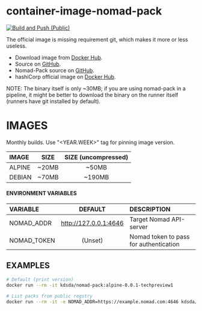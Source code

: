 # container-image-nomad-pack
[![Build and Push (Public)](https://github.com/Kreditorforeningens-Driftssentral-DA/container-image-nomad-pack/actions/workflows/docker-public.yml/badge.svg)](https://github.com/Kreditorforeningens-Driftssentral-DA/container-image-nomad-pack/actions/workflows/docker-public.yml)

The official image is missing requirement git, which makes it more or less useless.

- Download image from [Docker Hub](https://hub.docker.com/repository/docker/kdsda/nomad-pack).
- Source on [GitHub](https://github.com/Kreditorforeningens-Driftssentral-DA/container-image-nomad-pack).
- Nomad-Pack source on [GitHub](https://github.com/hashicorp/nomad-pack).
- hashiCorp official image on [Docker Hub](https://hub.docker.com/r/hashicorp/nomad-pack).

NOTE: The binary itself is only ~30MB; if you are using nomad-pack in a pipeline, it might be better to
download the binary on the runner itself (runners have git installed by default).

# IMAGES

Monthly builds. Use "<YEAR.WEEK>" tag for pinning image version.

| IMAGE | SIZE | SIZE (uncompressed) |
| :-- | :-: | :-: |
| ALPINE | ~20MB | ~50MB |
| DEBIAN | ~70MB | ~190MB |


#### ENVIRONMENT VARIABLES

| VARIABLE | DEFAULT | DESCRIPTION |
| :-- | :-: | :-- |
| NOMAD_ADDR | http://127.0.0.1:4646  | Target Nomad API-server |
| NOMAD_TOKEN | (Unset) | Nomad token to pass for authentication |


## EXAMPLES

```bash
# Default (print version)
docker run --rm -it kdsda/nomad-pack:alpine-0.0.1-techpreview1

# List packs from public regstry
docker run --rm -it -e NOMAD_ADDR=https://example.nomad.com:4646 kdsda/nomad-pack:alpine-0.0.1-techpreview1 nomad-pack registry list
```
